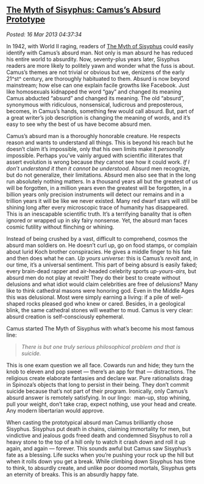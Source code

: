  
[The Myth of Sisyphus: Camus’s Absurd Prototype](http://bakerjd99.wordpress.com/2013/03/15/the-myth-of-sisyphus-camuss-absurd-prototype/)
-----------------------------------------------------------------------------------------------------------------------------------------

*Posted: 16 Mar 2013 04:37:34*

In 1942, with World II raging, readers of [The Myth of
Sisyphus](http://www.amazon.com/Myth-Sisyphus-Other-Essays/dp/0679733736)
could easily identify with Camus’s absurd man. Not only is man absurd he
has reduced his entire world to absurdity. Now, seventy-plus years
later, Sisyphus readers are more likely to politely yawn and wonder what
the fuss is about. Camus’s themes are not trivial or obvious but we,
denizens of the early 21^st^ century, are thoroughly habituated to them.
Absurd is now beyond mainstream; how else can one explain facile growths
like Facebook. Just like homosexuals kidnapped the word “gay” and
changed its meaning Camus abducted “absurd” and changed its meaning. The
old “absurd”, synonymous with ridiculous, nonsensical, ludicrous and
preposterous, becomes, in Camus’s hands, something few would call
absurd. But, part of a great writer’s job description is changing the
meaning of words, and it’s easy to see why the best of us have become
absurd men.

Camus’s absurd man is a thoroughly honorable creature. He respects
reason and wants to understand all things. This is beyond his reach but
he doesn’t claim it’s impossible, only that his own limits make it
*personally* impossible. Perhaps you’ve vainly argued with scientific
illiterates that assert evolution is wrong because *they* cannot see how
it could work. *If I don’t understand it then it cannot be understood*.
Absurd men recognize, but do not generalize, their limitations. Absurd
men also see that in the long run absolutely nothing matters. In a
thousand years all but the greatest of us will be forgotten, in a
million years even the greatest will be forgotten, in a billion years
only precision instruments will detect our remains and in a trillion
years it will be like we never existed. Many red dwarf stars will still
be shining long after every microscopic trace of humanity has
disappeared. This is an inescapable scientific truth. It’s a terrifying
banality that is often ignored or wrapped up in sky fairy nonsense. Yet,
the absurd man faces cosmic futility without flinching or whining.

Instead of being crushed by a vast, difficult to comprehend, cosmos the
absurd man soldiers on. He doesn’t curl up, go on food stamps, or
complain about lurid Koch brother conspiracies. He gives a middle finger
to his fate and then does what he can. *Up yours universe:* this is
Camus’s *revolt* and, in our time, it’s a universal sentiment. This part
of being absurd is easily faked; every brain-dead rapper and air-headed
celebrity sports *up-yours-airs,* but absurd men do not play at revolt!
They do their best to create without delusions and what idiot would
claim celebrities are free of delusions? Many like to think cathedral
masons were honoring god. Even in the Middle Ages this was delusional.
Most were simply earning a living: if a pile of well-shaped rocks
pleased god who knew or cared. Besides, in a geological blink, the same
cathedral stones will weather to mud. Camus is very clear: absurd
creation is self-consciously ephemeral.

Camus started The Myth of Sisyphus with what’s become his most famous
line:

> *There is but one truly serious philosophical problem and that is
> suicide.*

This is one exam question we all face. Cowards run and hide; they turn
the knob to eleven and pop sweet — there’s an app for that —
distractions. The religious create elaborate fantasies and declare war.
Pure rationalists drag in Spinoza’s objects that long to persist in
their being. They don’t commit suicide because that’s not part of their
program. Ironically, only Camus’s absurd answer is remotely satisfying.
In our lingo:  man-up, stop whining, pull your weight, don’t take crap,
expect nothing, use your head and create. Any modern libertarian would
approve.

When casting the prototypical absurd man Camus brilliantly chose
Sisyphus. Sisyphus put death in chains, claiming immortality for men, but
vindictive and jealous gods freed death and condemned Sisyphus to roll a
heavy stone to the top of a hill only to watch it crash down and
roll it up again, and again — forever. This sounds awful but Camus saw
Sisyphus’s fate as a blessing. Life sucks when you’re pushing your rock
up the hill but when it rolls down you get a break. While climbing down
Sisyphus has time to think, to absurdly create, and unlike poor
doomed mortals, Sisyphus gets an eternity of breaks. This is an absurdly
happy fate.
